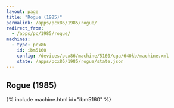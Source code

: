 ```yaml
---
layout: page
title: "Rogue (1985)"
permalink: /apps/pcx86/1985/rogue/
redirect_from:
  - /apps/pc/1985/rogue/
machines:
  - type: pcx86
    id: ibm5160
    config: /devices/pcx86/machine/5160/cga/640kb/machine.xml
    state: /apps/pcx86/1985/rogue/state.json
---
```


Rogue (1985)
---

{% include machine.html id="ibm5160" %}
